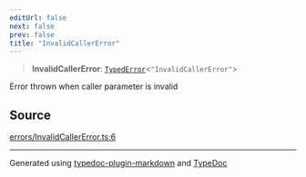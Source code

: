 ```yaml
---
editUrl: false
next: false
prev: false
title: "InvalidCallerError"
---
```


> **InvalidCallerError**: [`TypedError`](/generated/type-aliases/typederror/)\<`"InvalidCallerError"`\>

Error thrown when caller parameter is invalid

## Source

[errors/InvalidCallerError.ts:6](https://github.com/evmts/tevm-monorepo/blob/main/vm/api/src/errors/InvalidCallerError.ts#L6)

***
Generated using [typedoc-plugin-markdown](https://www.npmjs.com/package/typedoc-plugin-markdown) and [TypeDoc](https://typedoc.org/)
